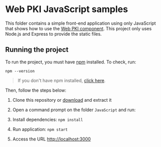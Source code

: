 Web PKI JavaScript samples
=======================

This folder contains a simple front-end application using only JavaScript that shows how to use the
[Web PKI component](https://webpki.lacunasoftware.com/). This project only uses Node.js and Express
to provide the static files.

Running the project
------------------

To run the project, you must have [npm](https://www.npmjs.com/) installed. To check, run:
```
npm --version
```
> If you don't have npm installed, [click here](https://www.npmjs.com/get-npm/).

Then, follow the steps below:

1. Clone this repository or [download](https://github.com/LacunaSoftware/WebPkiSamples/archive/master.zip) and extract it

1. Open a command prompt on the folder `JavaScript` and run:

1. Install dependencies: `npm install`

1. Run application: `npm start`

1. Access the URL [http://localhost:3000](http://localhost:3000)